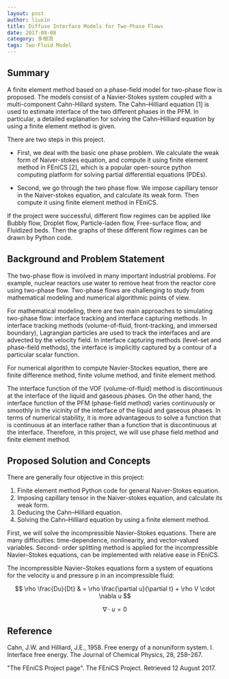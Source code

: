 ```yaml
---
layout: post
author: liuxin
title: Diffuse Interface Models for Two-Phase Flows   
date: 2017-08-08
category: 多相流
tags: Two-Fluid Model
---
```


## Summary 
A finite element method based on a phase-field model for two-phase flow is proposed. The models consist of a Navier-Stokes system coupled with a multi-component Cahn-Hillard system. The Cahn–Hilliard equation [1] is used to estimate interface of the two different phases in the PFM. In particular, a detailed explanation for solving the Cahn–Hilliard equation by using a finite element method is given. 

There are two steps in this project. 

* First, we deal with the basic one phase problem. We calculate the weak form of Naiver-stokes equation, and compute it using finite element method in FEniCS [2], which is a popular open-source python computing platform for solving partial differential equations (PDEs). 

* Second, we go through the two phase flow. We impose capillary tensor in the Naiver-stokes equation, and calculate its weak form. Then compute it using finite element method in FEniCS.

If the project were successful, different flow regimes can be applied like Bubbly flow, Droplet flow, Particle-laden flow, Free-surface flow, and Fluidized beds. Then the graphs of these different flow regimes can be drawn by Python code.

## Background and Problem Statement 

The two-phase flow is involved in many important industrial problems. For example, nuclear reactors use water to remove heat from the reactor core using two-phase flow. Two-phase flows are challenging to study from mathematical modeling and numerical algorithmic points of view.

For mathematical modeling, there are two main approaches to simulating two-phase flow: interface tracking and interface capturing methods. In interface tracking methods (volume-of-fluid, front-tracking, and immersed boundary), Lagrangian particles are used to track the interfaces and are advected by the velocity field. In interface capturing methods (level-set and phase-field methods), the interface is implicitly captured by a contour of a particular scalar function.

For numerical algorithm to compute Navier-Stockes equation, there are finite difference method, finite volume method, and finite element method.

The interface function of the VOF (volume-of-fluid) method is discontinuous at the interface of the liquid and gaseous phases. On the other hand, the interface function of the PFM (phase-field method) varies continuously or smoothly in the vicinity of the interface of the liquid and gaseous phases. In terms of numerical stability, it is more advantageous to solve a function that is continuous at an interface rather than a function that is discontinuous at the interface. Therefore, in this project, we will use phase field method and finite element method.

## Proposed Solution and Concepts 
There are generally four objective in this project:

1. Finite element method Python code for general Naiver-Stokes equation.
2. Imposing capillary tensor in the Naiver-stokes equation, and calculate its weak form.
3. Deducing the Cahn–Hilliard equation.
4. Solving the Cahn–Hilliard equation by using a finite element method.

First, we will solve the incompressible Navier–Stokes equations. There are many difficulties: time-dependence, nonlinearity, and vector-valued variables. Second- order splitting method is applied for the incompressible Navier–Stokes equations, can be implemented with relative ease in FEniCS. 

The incompressible Navier–Stokes equations form a system of equations for the velocity u and pressure p in an incompressible fluid: 

$$ \rho \frac{Du}{Dt} & = \rho \frac{\partial u}{\partial t} + \rho V \cdot \nabla u $$

$$ \nabla \cdot u = 0$$




## Reference 
Cahn, J.W. and Hilliard, J.E., 1958. Free energy of a nonuniform system. I. Interface free energy. The Journal of Chemical Physics, 28, 258–267. 

"The FEniCS Project page". The FEniCS Project. Retrieved 12 August 2017.
  

 

